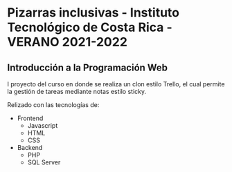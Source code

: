 # Pizarras inclusivas - Instituto Tecnológico de Costa Rica - VERANO 2021-2022

## Introducción a la Programación Web

I proyecto del curso en donde se realiza un clon estilo Trello, el cual permite la gestión de tareas mediante notas estilo sticky.

Relizado con las tecnologías de:

<ul>
  <li>Frontend
    <ul>
      <li>Javascript</li>
      <li>HTML</li>
      <li>CSS</li>
    </ul>
  </li>
  
  <li>Backend
    <ul>
      <li>PHP</li>
      <li>SQL Server</li>
    </ul>
  </li>
  
</ul>

